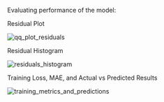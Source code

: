 Evaluating performance of the model: 

Residual Plot

![qq_plot_residuals](https://github.com/marshallhm1/Life-Expectancy-WHO/assets/105462702/b1486715-2f09-401f-b2ee-73deb9ad25c9)


Residual Histogram

![residuals_histogram](https://github.com/marshallhm1/Life-Expectancy-WHO/assets/105462702/063bc3d4-bb5c-4a47-9dea-514087a74326)


Training Loss, MAE, and Actual vs Predicted Results

![training_metrics_and_predictions](https://github.com/marshallhm1/Life-Expectancy-WHO/assets/105462702/b8be0a0a-d964-48f6-aa01-2b17a16f84dc)
